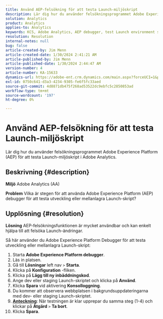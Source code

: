 ```yaml
---
title: Använd AEP-felsökning för att testa Launch-miljöskript
description: Lär dig hur du använder felsökningsprogrammet Adobe Experience Platform (AEP) för att testa Launch-miljöskript i Adobe Analytics.
solution: Analytics
product: Analytics
applies-to: Analytics
keywords: KCS, Adobe Analytics, AEP debugger, test Launch environment scripts, Adobe Experience Platform, How To
resolution: Resolution
internal-notes: null
bug: false
article-created-by: Jim Menn
article-created-date: 1/30/2024 2:41:21 AM
article-published-by: Jim Menn
article-published-date: 1/30/2024 2:44:47 AM
version-number: 4
article-number: KA-15633
dynamics-url: https://adobe-ent.crm.dynamics.com/main.aspx?forceUCI=1&pagetype=entityrecord&etn=knowledgearticle&id=ae299c0a-19bf-ee11-9079-6045bd006268
exl-id: 0750c641-d3a3-4234-9305-fe6f5fc33aed
source-git-commit: 4d8871db475f268ad53522dc9ebfc5c2850853ad
workflow-type: tm+mt
source-wordcount: '197'
ht-degree: 0%

---
```


# Använd AEP-felsökning för att testa Launch-miljöskript


Lär dig hur du använder felsökningsprogrammet Adobe Experience Platform (AEP) för att testa Launch-miljöskript i Adobe Analytics.

## Beskrivning {#description}


<b>Miljö</b>
Adobe Analytics (AA)

<b>Problem</b>
Vilka är stegen för att använda Adobe Experience Platform (AEP) debugger för att testa utveckling eller mellanlagra Launch-skript?


## Upplösning {#resolution}


<b>Lösning</b>
AEP-felsökningsfunktionen är mycket användbar och kan enkelt hjälpa till att felsöka Launch-ändringar.

Så här använder du Adobe Experience Platform Debugger för att testa utveckling eller mellanlagra Launch-skript:

1. Starta <b>Adobe Experience Platform debugger</b>.
2. Läs in platsen.
3. Gå till <b>Lösningar</b> left nav `>`  <b>Starta</b>.
4. Klicka på <b>Konfiguration</b> -fliken.
5. Klicka på <b>Lägg till ny inbäddningskod</b>.
6. Ange dev eller staging Launch-skriptet och klicka på <b>Använd</b>.
7. Klicka <b>Spara</b> vid aktivering <b>Konsolloggning</b>.
8. Du kommer att observera webbplatsen i bakgrundsuppdateringarna med dev- eller staging Launch-skriptet.
9. <b><u>Anteckning</u></b>: När testningen är klar upprepar du samma steg (1-4) och klickar på <b>Åtgärd</b> `>`  <b>Ta bort</b>.
10. Klicka <b>Spara</b>.
